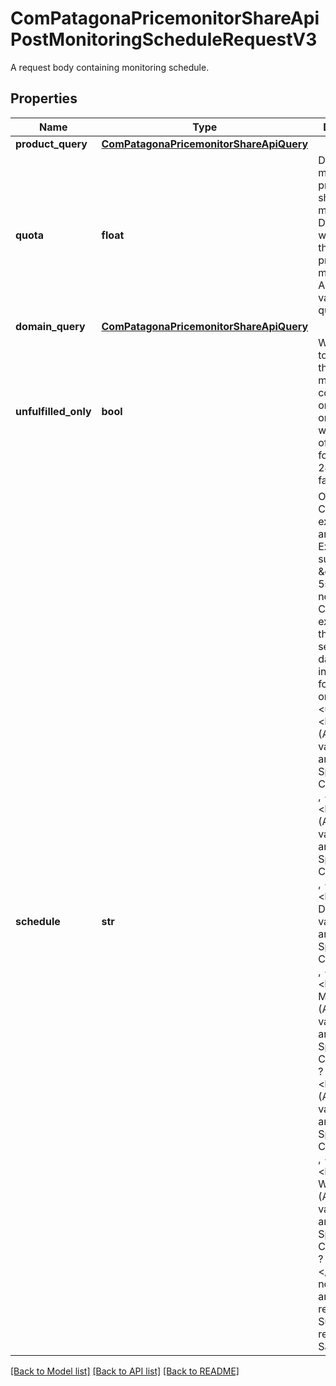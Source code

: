 # ComPatagonaPricemonitorShareApiPostMonitoringScheduleRequestV3

A request body containing monitoring schedule.
## Properties
Name | Type | Description | Notes
------------ | ------------- | ------------- | -------------
**product_query** | [**ComPatagonaPricemonitorShareApiQuery**](ComPatagonaPricemonitorShareApiQuery.md) |  | [optional] 
**quota** | **float** | Defines how many products should get monitored. Default to 1.0 which means that all products are monitored. Allowed values: 0.0 &lt; quota &lt;&#x3D; 1.0 | 
**domain_query** | [**ComPatagonaPricemonitorShareApiQuery**](ComPatagonaPricemonitorShareApiQuery.md) |  | [optional] 
**unfulfilled_only** | **bool** | When it&#39;s set to true, then the monitoring considers only products on domains where no offers are found within 24h. Default false. | 
**schedule** | **str** | Only valid CRON expressions are allowed. Expressions such as \&quot;@every 5s\&quot; are not allowed. Cron expressions that go from seconds to day of week in the following order:&lt;br/&gt; &lt;ul&gt; &lt;li&gt;Seconds (Allowed value: 0-59 and Allowed Special Characters: * , - /).&lt;/li&gt; &lt;li&gt;Minutes (Allowed value: 0-59 and Allowed Special Characters: * , - /).&lt;/li&gt; &lt;li&gt;Hour Of Day (Allowed value: 0-23 and Allowed Special Characters: * , - /).&lt;/li&gt; &lt;li&gt;Day Of Month (Allowed value: 1-31 and Allowed Special Characters: * ? , - /).&lt;/li&gt; &lt;li&gt;Month (Allowed value: 1-12 and Allowed Special Characters: * , -).&lt;/li&gt; &lt;li&gt;Day Of Week (Allowed value: 0-7 and Allowed Special Characters: * ? , - / ).&lt;/li&gt; &lt;/ul&gt; Please note that 0 and 7 represent Sunday and 6 represents Saturday. | 

[[Back to Model list]](../README.md#documentation-for-models) [[Back to API list]](../README.md#documentation-for-api-endpoints) [[Back to README]](../README.md)


